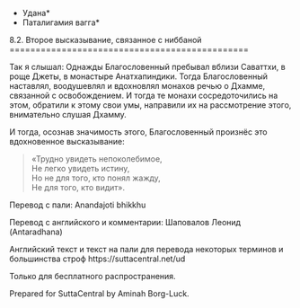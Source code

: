* Удана*
* Паталигамия вагга*

8\.2\. Второе высказывание, связанное с ниббаной
\=\=\=\=\=\=\=\=\=\=\=\=\=\=\=\=\=\=\=\=\=\=\=\=\=\=\=\=\=\=\=\=\=\=\=\=\=\=\=\=\=\=\=\=\=\=

Так я слышал: Однажды Благословенный пребывал вблизи Саваттхи, в роще Джеты, в монастыре Анатхапиндики\. Тогда Благословенный наставлял, воодушевлял и вдохновлял монахов речью о Дхамме, связанной с освобождением\. И тогда те монахи сосредоточились на этом, обратили к этому свои умы, направили их на рассмотрение этого, внимательно слушая Дхамму\.

И тогда, осознав значимость этого, Благословенный произнёс это вдохновенное высказывание:

> «Трудно увидеть непоколебимое,  
> Не легко увидеть истину,  
> Но не для того, кто понял жажду,  
> Не для того, кто видит»\.

Перевод с пали: Anandajoti bhikkhu

Перевод с английского и комментарии: Шаповалов Леонид \(Antaradhana\)

Английский текст и текст на пали для перевода некоторых терминов и большинства строф https://suttacentral\.net/ud

  

Только для бесплатного распространения\.

  

Prepared for SuttaCentral by Aminah Borg\-Luck\.